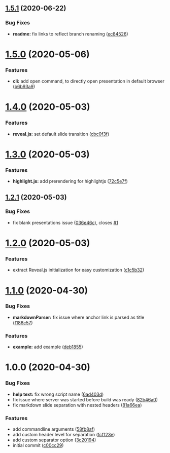 ## [1.5.1](https://github.com/TimoBechtel/mdlaunch/compare/v1.5.0...v1.5.1) (2020-06-22)


### Bug Fixes

* **readme:** fix links to reflect branch renaming ([ec84526](https://github.com/TimoBechtel/mdlaunch/commit/ec84526d2cdd6028a73faa6e71bc3dae1aa72229))

# [1.5.0](https://github.com/TimoBechtel/mdlaunch/compare/v1.4.0...v1.5.0) (2020-05-06)


### Features

* **cli:** add open command, to directly open presentation in default browser ([b6b93a9](https://github.com/TimoBechtel/mdlaunch/commit/b6b93a9c72b5d24e37ed724b2b8ca40449628102))

# [1.4.0](https://github.com/TimoBechtel/mdlaunch/compare/v1.3.0...v1.4.0) (2020-05-03)


### Features

* **reveal.js:** set default slide transition ([cbc0f3f](https://github.com/TimoBechtel/mdlaunch/commit/cbc0f3fa27f28e01bb6456e68ecc29079ff94e82))

# [1.3.0](https://github.com/TimoBechtel/mdlaunch/compare/v1.2.1...v1.3.0) (2020-05-03)


### Features

* **highlight.js:** add prerendering for highlightjs ([72c5e7f](https://github.com/TimoBechtel/mdlaunch/commit/72c5e7fb2e6433cb6755e6df4b593672a354053f))

## [1.2.1](https://github.com/TimoBechtel/mdlaunch/compare/v1.2.0...v1.2.1) (2020-05-03)


### Bug Fixes

* fix blank presentations issue ([036e46c](https://github.com/TimoBechtel/mdlaunch/commit/036e46c3e1f08cfd7ed2f0723b70dd28a365d4b8)), closes [#1](https://github.com/TimoBechtel/mdlaunch/issues/1)

# [1.2.0](https://github.com/TimoBechtel/mdlaunch/compare/v1.1.0...v1.2.0) (2020-05-03)


### Features

* extract Reveal.js initialization for easy customization ([c1c5b32](https://github.com/TimoBechtel/mdlaunch/commit/c1c5b32c25a45f1fc70a15eb19280b4db6da5682))

# [1.1.0](https://github.com/TimoBechtel/mdlaunch/compare/v1.0.0...v1.1.0) (2020-04-30)


### Bug Fixes

* **markdownParser:** fix issue where anchor link is parsed as title ([f186c57](https://github.com/TimoBechtel/mdlaunch/commit/f186c577870417b216c07e029dbeab914c3102bb))


### Features

* **example:** add example ([deb1855](https://github.com/TimoBechtel/mdlaunch/commit/deb18553b5da7d7d98339f19f3691299762534ac))

# 1.0.0 (2020-04-30)


### Bug Fixes

* **help text:** fix wrong script name ([6ad403d](https://github.com/TimoBechtel/mdlaunch/commit/6ad403df2d1e99735644b9565e1ad16c45b5291d))
* fix issue where server was started before build was ready ([82b46a0](https://github.com/TimoBechtel/mdlaunch/commit/82b46a09fee5b5f0e63b862380092348a9fb4bc0))
* fix markdown slide separation with nested headers ([81a66ea](https://github.com/TimoBechtel/mdlaunch/commit/81a66eaac2722416361560dec1598ed5f5e3ebc9))


### Features

* add commandline arguments ([58fb8af](https://github.com/TimoBechtel/mdlaunch/commit/58fb8af8cebc814049a44919be910070c5f53f62))
* add custom header level for separation ([fcf123e](https://github.com/TimoBechtel/mdlaunch/commit/fcf123e0052d895c564f7c09fd11ee3aae79cb2a))
* add custom separator option ([3c20194](https://github.com/TimoBechtel/mdlaunch/commit/3c201947dab317248375cd92190ffee027853176))
* initial commit ([c00cc29](https://github.com/TimoBechtel/mdlaunch/commit/c00cc29f5ace6e6bdb58c2f527a4f352641a0171))
